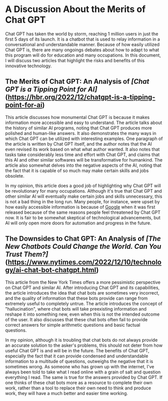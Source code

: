 # A Discussion About the Merits of Chat GPT

Chat GPT has taken the world by storm, reaching 1 million users in just the first 5 days of its launch. It is a chatbot that is used to relay information in a conversational and understandable manner. Because of how easily utilized Chat GPT is, there are many ongoings debates about how to adapt to what this program will do for education and many occupations. In this document, I will discuss two articles that highlight the risks and benefits of this innovative technology.

## The Merits of Chat GPT: An Analysis of _[Chat GPT is a Tipping Point for AI]_(https://hbr.org/2022/12/chatgpt-is-a-tipping-point-for-ai)

This article discusses how monumental Chat GPT is because it makes information more accessible and easy to understand. The article talks about the history of similar AI programs, noting that Chat GPT produces more polished and human-like answers. It also demonstrates the many ways in which Chat GPT can be utilized with interesting examples. One paragraph of the article is written by Chat GPT itself, and the author notes that the AI even revised its work based on what what author wanted. It also notes that tasks take considerably less time and effort with Chat GPT, and claims that this AI and other similar softwares will be transformative for humankind. The article also somewhat delves into the negative aspects of the AI, noting that the fact that it is capable of so much may make certain skills and jobs obsolete. 

In my opinion, this article does a good job of highlighting why Chat GPT will be revolutionary for many occupations. Although it's true that Chat GPT and other similar AI will eventually make certain jobs and skills unnecessary, this is not a bad thing in the long run. Many people, for instance, were upset by how easily accessible information is because of [Google](www.google.com) when it was first released because of the same reasons people feel threatened by Chat GPT now. It is fair to be somewhat skeptical of technological advancements, but AI will only open more doors for automation and progress in the future. 

## The Downsides to Chat GPT: An Analysis of _[The New Chatbots Could Change the World. Can You Trust Them?]_(https://www.nytimes.com/2022/12/10/technology/ai-chat-bot-chatgpt.html)

This article from the New York Times offers a more pessimistic perspective on Chat GPT and similar AI. After introducing Chat GPT and its capabilities, the article introduces the idea that chat bots are sometimes very incorrect, and the quality of information that these bots provide can range from extremely useful to completely untrue. The article introduces the concept of "hallucination", where chat bots will take preexisting information and reshape it into something new, even when this is not the intended outcome of the user. It also discusses that these chat bots often fail to provide correct answers for simple arithmetic questions and basic factual questions. 

In my opinion, although it is troubling that chat bots do not always provide an accurate solution to the asker's problems, this should not deter from how useful Chat GPT is and will be in the future. The benefits of Chat GPT, especially the fact that it can provide condensed and understandable information to a multitude of questions, outweighs the negative that it is sometimes wrong. As someone who has grown up with the internet, I've always been told to take what I read online with a grain of salt and question everything I read. The same is true for the answers provided by Chat GPT. If one thinks of these chat bots more as a resource to complete their own work, rather than a tool to replace their own need to think and produce work, they will have a much better and easier time working. 

